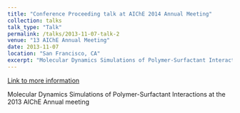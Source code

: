 ```yaml
---
title: "Conference Proceeding talk at AIChE 2014 Annual Meeting"
collection: talks
talk_type: "Talk"
permalink: /talks/2013-11-07-talk-2
venue: "13 AIChE Annual Meeting"
date: 2013-11-07
location: "San Francisco, CA"
excerpt: "Molecular Dynamics Simulations of Polymer-Surfactant Interactions at the 2013 AIChE Annual meeting"
---
```


<a href='https://aiche.confex.com/aiche/2013/webprogram/Paper315496.html'>Link to more information</a>

Molecular Dynamics Simulations of Polymer-Surfactant Interactions at the 2013 AIChE Annual meeting
